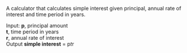 A calculator that calculates simple interest given principal, annual rate of interest and time period in years.

Input:
   **p**, principal amount  
   **t**, time period in years  
   **r**, annual rate of interest  
Output
   **simple interest** = p*t*r
